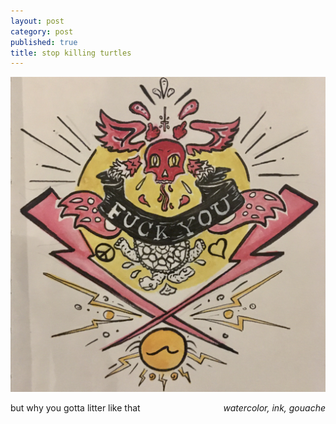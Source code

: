 ```yaml
---
layout: post
category: post
published: true
title: stop killing turtles
---
```

![stop killing turtles](/media/stop-killing-turtles.jpeg)
<!--more-->
<span class='date' style='float:right;'>*watercolor, ink, gouache*</span>  
  
  
  
but why you gotta litter like that